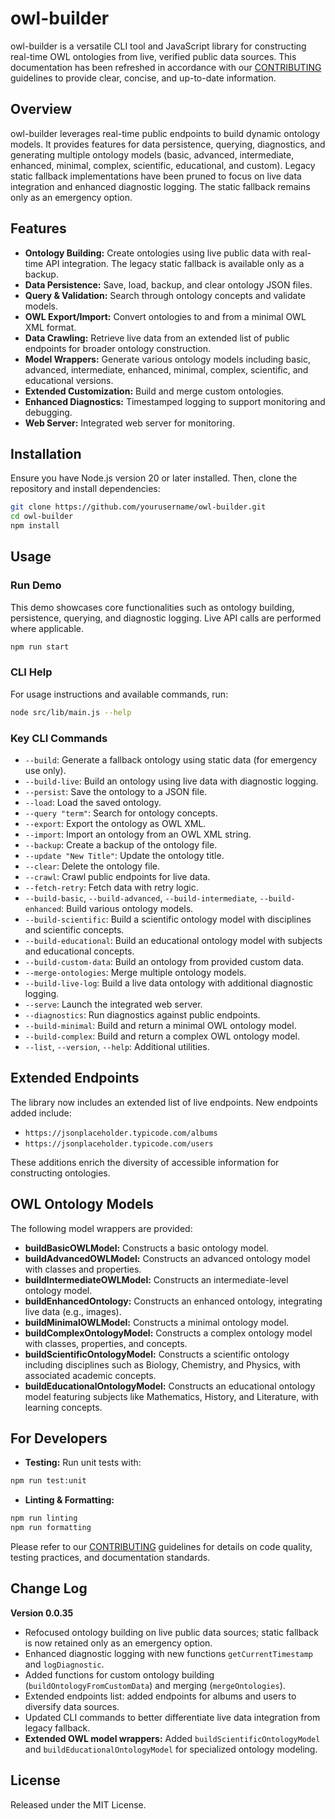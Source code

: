 # owl-builder

owl-builder is a versatile CLI tool and JavaScript library for constructing real-time OWL ontologies from live, verified public data sources. This documentation has been refreshed in accordance with our [CONTRIBUTING](CONTRIBUTING.md) guidelines to provide clear, concise, and up-to-date information.

## Overview

owl-builder leverages real-time public endpoints to build dynamic ontology models. It provides features for data persistence, querying, diagnostics, and generating multiple ontology models (basic, advanced, intermediate, enhanced, minimal, complex, scientific, educational, and custom). Legacy static fallback implementations have been pruned to focus on live data integration and enhanced diagnostic logging. The static fallback remains only as an emergency option.

## Features

- **Ontology Building:** Create ontologies using live public data with real-time API integration. The legacy static fallback is available only as a backup.
- **Data Persistence:** Save, load, backup, and clear ontology JSON files.
- **Query & Validation:** Search through ontology concepts and validate models.
- **OWL Export/Import:** Convert ontologies to and from a minimal OWL XML format.
- **Data Crawling:** Retrieve live data from an extended list of public endpoints for broader ontology construction.
- **Model Wrappers:** Generate various ontology models including basic, advanced, intermediate, enhanced, minimal, complex, scientific, and educational versions.
- **Extended Customization:** Build and merge custom ontologies.
- **Enhanced Diagnostics:** Timestamped logging to support monitoring and debugging.
- **Web Server:** Integrated web server for monitoring.

## Installation

Ensure you have Node.js version 20 or later installed. Then, clone the repository and install dependencies:

```bash
git clone https://github.com/yourusername/owl-builder.git
cd owl-builder
npm install
```

## Usage

### Run Demo

This demo showcases core functionalities such as ontology building, persistence, querying, and diagnostic logging. Live API calls are performed where applicable.

```bash
npm run start
```

### CLI Help

For usage instructions and available commands, run:

```bash
node src/lib/main.js --help
```

### Key CLI Commands

- `--build`: Generate a fallback ontology using static data (for emergency use only).
- `--build-live`: Build an ontology using live data with diagnostic logging.
- `--persist`: Save the ontology to a JSON file.
- `--load`: Load the saved ontology.
- `--query "term"`: Search for ontology concepts.
- `--export`: Export the ontology as OWL XML.
- `--import`: Import an ontology from an OWL XML string.
- `--backup`: Create a backup of the ontology file.
- `--update "New Title"`: Update the ontology title.
- `--clear`: Delete the ontology file.
- `--crawl`: Crawl public endpoints for live data.
- `--fetch-retry`: Fetch data with retry logic.
- `--build-basic`, `--build-advanced`, `--build-intermediate`, `--build-enhanced`: Build various ontology models.
- `--build-scientific`: Build a scientific ontology model with disciplines and scientific concepts.
- `--build-educational`: Build an educational ontology model with subjects and educational concepts.
- `--build-custom-data`: Build an ontology from provided custom data.
- `--merge-ontologies`: Merge multiple ontology models.
- `--build-live-log`: Build a live data ontology with additional diagnostic logging.
- `--serve`: Launch the integrated web server.
- `--diagnostics`: Run diagnostics against public endpoints.
- `--build-minimal`: Build and return a minimal OWL ontology model.
- `--build-complex`: Build and return a complex OWL ontology model.
- `--list`, `--version`, `--help`: Additional utilities.

## Extended Endpoints

The library now includes an extended list of live endpoints. New endpoints added include:

- `https://jsonplaceholder.typicode.com/albums`
- `https://jsonplaceholder.typicode.com/users`

These additions enrich the diversity of accessible information for constructing ontologies.

## OWL Ontology Models

The following model wrappers are provided:

- **buildBasicOWLModel:** Constructs a basic ontology model.
- **buildAdvancedOWLModel:** Constructs an advanced ontology model with classes and properties.
- **buildIntermediateOWLModel:** Constructs an intermediate-level ontology model.
- **buildEnhancedOntology:** Constructs an enhanced ontology, integrating live data (e.g., images).
- **buildMinimalOWLModel:** Constructs a minimal ontology model.
- **buildComplexOntologyModel:** Constructs a complex ontology model with classes, properties, and concepts.
- **buildScientificOntologyModel:** Constructs a scientific ontology including disciplines such as Biology, Chemistry, and Physics, with associated academic concepts.
- **buildEducationalOntologyModel:** Constructs an educational ontology model featuring subjects like Mathematics, History, and Literature, with learning concepts.

## For Developers

- **Testing:** Run unit tests with:

```bash
npm run test:unit
```

- **Linting & Formatting:**

```bash
npm run linting
npm run formatting
```

Please refer to our [CONTRIBUTING](CONTRIBUTING.md) guidelines for details on code quality, testing practices, and documentation standards.

## Change Log

**Version 0.0.35**

- Refocused ontology building on live public data sources; static fallback is now retained only as an emergency option.
- Enhanced diagnostic logging with new functions `getCurrentTimestamp` and `logDiagnostic`.
- Added functions for custom ontology building (`buildOntologyFromCustomData`) and merging (`mergeOntologies`).
- Extended endpoints list: added endpoints for albums and users to diversify data sources.
- Updated CLI commands to better differentiate live data integration from legacy fallback.
- **Extended OWL model wrappers:** Added `buildScientificOntologyModel` and `buildEducationalOntologyModel` for specialized ontology modeling.

## License

Released under the MIT License.
